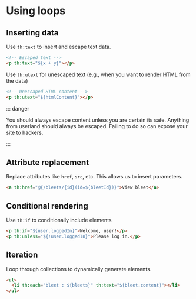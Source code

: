 # Using loops

<Vimeo id="1" />

## Inserting data

Use `th:text` to insert and escape text data.

```html
<!-- Escaped text -->
<p th:text="${x + y}"></p>
```

Use `th:utext` for unescaped text (e.g., when you want to render HTML from the
data)

```html
<!-- Unescaped HTML content -->
<p th:utext="${htmlContent}"></p>
```

::: danger

You should always escape content unless you are certain its safe. Anything from
userland should always be escaped. Failing to do so can expose your site to
hackers.

:::

## Attribute replacement

Replace attributes like `href`, `src`, etc. This allows us to insert parameters.

```html
<a th:href="@{/bleets/{id}(id=${bleetId})}">View bleet</a>
```

## Conditional rendering

Use `th:if` to conditionally include elements

```html
<p th:if="${user.loggedIn}">Welcome, user!</p>
<p th:unless="${!user.loggedIn}">Please log in.</p>
```

## Iteration

Loop through collections to dynamically generate elements.

```html
<ul>
  <li th:each="bleet : ${bleets}" th:text="${bleet.content}"></li>
</ul>
```
